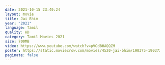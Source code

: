 ```yaml
---
date: 2021-10-15 23:40:24
layout: movie
title: Jai Bhim
year: "2021"
language: Tamil
quality: HD
category: Tamil Movies 2021
size: 700MB
video: https://www.youtube.com/watch?v=pVOd8HAQQZM
poster: https://static.moviecrow.com/movies/4520-jai-bhim/190375-190373-FBuTLvyVkAQ0HpK-px144.jpg
paginate: false
---
```

